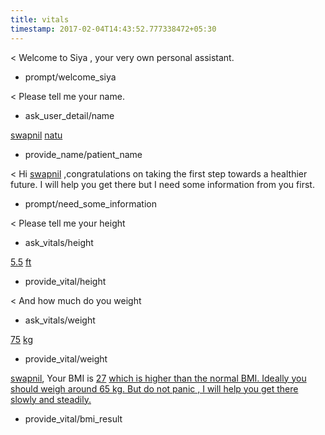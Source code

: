 ```yaml
---
title: vitals
timestamp: 2017-02-04T14:43:52.777338472+05:30
---
```


< Welcome to Siya , your very own personal assistant.
* prompt/welcome_siya

< Please tell me your name.
* ask_user_detail/name

[swapnil](fname) [natu](lname)
* provide_name/patient_name

< Hi [swapnil](fname) ,congratulations on taking the first step towards a healthier future.  I will help you get there but I need some information from you first.
* prompt/need_some_information

< Please tell me your height
* ask_vitals/height

[5.5](number/height) [ft](unit)
* provide_vital/height

< And how much do you weight
* ask_vitals/weight

[75](number/weight) [kg](unit)
* provide_vital/weight

[swapnil](fname), Your BMI is [27](bmi) [which is higher than the normal BMI. Ideally you should weigh around 65 kg. But do not panic , I will help you get there slowly and steadily.](bmi_msg)
* provide_vital/bmi_result
